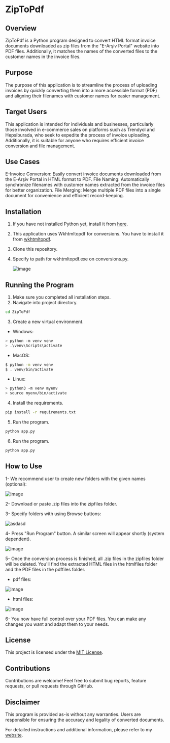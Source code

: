 # ZipToPdf

## Overview
ZipToPdf is a Python program designed to convert HTML format invoice documents downloaded as zip files from the "E-Arşiv Portal" website into PDF files. Additionally, it matches the names of the converted files to the customer names in the invoice files.

## Purpose
The purpose of this application is to streamline the process of uploading invoices by quickly converting them into a more accessible format (PDF) and aligning their filenames with customer names for easier management.

## Target Users
This application is intended for individuals and businesses, particularly those involved in e-commerce sales on platforms such as Trendyol and Hepsiburada, who seek to expedite the process of invoice uploading. Additionally, it is suitable for anyone who requires efficient invoice conversion and file management.

## Use Cases
E-Invoice Conversion: Easily convert invoice documents downloaded from the E-Arşiv Portal in HTML format to PDF.
File Naming: Automatically synchronize filenames with customer names extracted from the invoice files for better organization.
File Merging: Merge multiple PDF files into a single document for convenience and efficient record-keeping.

## Installation
1. If you have not installed Python yet, install it from [here](https://python.org).

2. This application uses Wkhtmltopdf for conversions. You have to install it from [wkhtmltopdf](https://wkhtmltopdf.org/).

3. Clone this repository.

4. Specify to path for wkhtmltopdf.exe on conversions.py.

    ![image](https://github.com/yagizhanbilaldurak/ZipToPdf/assets/115084674/be57f7e0-9515-45cd-9b31-ffce9139fef1)

## Running the Program
1. Make sure you completed all installation steps.
2. Navigate into project directory.
```bash
cd ZipToPdf
```
3. Create a new virtual environment.
- Windows:
```bash
> python -m venv venv
> .\venv\Scripts\activate
```
- MacOS:
```bash
$ python -m venv venv
$ . venv/bin/activate
```
- Linux:
```bash
> python3 -m venv myenv
> source myenv/bin/activate
```

4. Install the requirements.
```bash
pip install -r requirements.txt
```
5. Run the program.
```bash
python app.py
```
6. Run the program.
```bash
python app.py
```
## How to Use
1- We recommend user to create new folders with the given names (optional):

![image](https://github.com/yagizhanbilaldurak/ZipToPdf/assets/115084674/c1f97491-3470-4fd9-8940-81d73ba9fe8e)

2- Download or paste .zip files into the zipfiles folder.

3- Specify folders with using Browse buttons:

![asdasd](https://github.com/yagizhanbilaldurak/ZipToPdf/assets/115084674/67e20ce3-f9b1-4e44-b453-c5b28a9c708c)

4- Press "Run Program" button. A similar screen will appear shortly (system dependent).

![image](https://github.com/yagizhanbilaldurak/ZipToPdf/assets/115084674/31e678f4-e15a-442d-bfdc-203549ccce11)

5- Once the conversion process is finished, all .zip files in the zipfiles folder will be deleted. You'll find the extracted HTML files in the htmlfiles folder and the PDF files in the pdffiles folder.

- pdf files:

![image](https://github.com/yagizhanbilaldurak/ZipToPdf/assets/115084674/8b55d030-42e3-439d-85bf-aa86244e1de3)

- html files:

![image](https://github.com/yagizhanbilaldurak/ZipToPdf/assets/115084674/81ae0fba-7630-4491-a6da-570ebdb977c0)

6- You now have full control over your PDF files. You can make any changes you want and adapt them to your needs.

## License
This project is licensed under the [MIT License](https://github.com/yagizhanbilaldurak/ZipToPdf?tab=MIT-1-ov-file#readme).

## Contributions
Contributions are welcome! Feel free to submit bug reports, feature requests, or pull requests through GitHub.

## Disclaimer
This program is provided as-is without any warranties. Users are responsible for ensuring the accuracy and legality of converted documents.

For detailed instructions and additional information, please refer to my [website](https://yagizhanbilaldurak.com).
